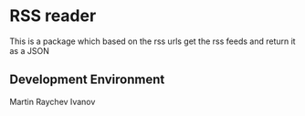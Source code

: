 # RSS reader

This is a package which based on the rss urls get the rss feeds and return it as a JSON

## Development Environment

Martin Raychev Ivanov

 